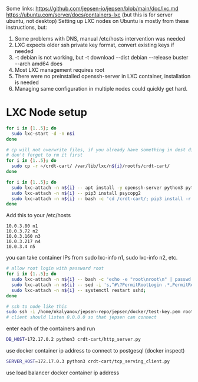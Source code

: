 Some links:
https://github.com/jepsen-io/jepsen/blob/main/doc/lxc.md
https://ubuntu.com/server/docs/containers-lxc
(but this is for server ubuntu, not desktop)
Setting up LXC nodes on Ubuntu is mostly from these instructions, but:
1. Some problems with DNS, manual /etc/hosts intervention was needed
2. LXC expects older ssh private key format, convert existing keys if needed
3. -t debian is not working, but -t download --dist debian --release buster --arch amd64 does
4. Most LXC management requires root
5. There were no preinstalled openssh-server in LXC container, installation is needed
6. Managing same configuration in multiple nodes could quickly get hard.


# LXC Node setup
```bash
for i in {1..5}; do
  sudo lxc-start -d -n n$i
done

# cp will not overwrite files, if you already have something in dest dir
# don't forget to rm it first
for i in {1..5}; do
  sudo cp -r ~/crdt-cart/ /var/lib/lxc/n${i}/rootfs/crdt-cart/
done

for i in {1..5}; do
  sudo lxc-attach -n n${i} -- apt install -y openssh-server python3 python3-pip libpq-dev iptables sudo
  sudo lxc-attach -n n${i} -- pip3 install psycopg2
  sudo lxc-attach -n n${i} -- bash -c 'cd /crdt-cart/; pip3 install -r requirements.txt';
done
```

Add this to your /etc/hosts
```
10.0.3.80 n1
10.0.3.72 n2
10.0.3.160 n3
10.0.3.217 n4
10.0.3.4 n5
```
you can take container IPs from sudo lxc-info n1, sudo lxc-info n2, etc.

```bash
# allow root login with password root
for i in {1..5}; do
  sudo lxc-attach -n n${i} -- bash -c 'echo -e "root\nroot\n" | passwd root';
  sudo lxc-attach -n n${i} -- sed -i 's,^#\?PermitRootLogin .*,PermitRootLogin yes,g' /etc/ssh/sshd_config;
  sudo lxc-attach -n n${i} -- systemctl restart sshd;
done

# ssh to node like this
sudo ssh -i /home/nkalyanov/jepsen-repo/jepsen/docker/test-key.pem root@n1
# client should listen 0.0.0.0 so that jepsen can connect
```

enter each of the containers and run
```bash
DB_HOST=172.17.0.2 python3 crdt-cart/http_server.py
```
use docker container ip address to connect to postgesql (docker inspect)

```bash
SERVER_HOST=172.17.0.3 python3 crdt-cart/tcp_serving_client.py
```
use load balancer docker container ip address
